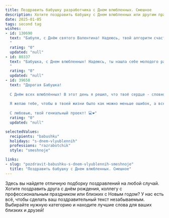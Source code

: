 ```yaml
---
title: Поздравить бабушку разработчика с Днем влюбленных. Смешное
description: Хотите поздравить бабушку с Днем влюбленных или другим праздником? Наш ИИ создаст незабываемое поздравление, а вы обязательно выделитесь среди других.  
date: 2025-01-05
tags: second tag
wishes:
- id: 130690
  text: "Бабуля, с Днём святого Валентина! Надеюсь, твой алгоритм счастья работает без багов и выдает только позитивные результаты. Пусть твой сердечный код будет полон любви и радости, а  \"система\"  работает без перебоев ещё долгие-долгие годы!  Запускай программу \"Радость жизни\" на максимальной мощности! 😉
  "
  rating: "0"
  updated: "null"
- id: 80337
  text: "Бабушка, с Днем влюбленных! Надеюсь, ты нашла себе молодого разработчика с крутым кодом, который пишет тебе любовные письма на ассемблере. 😜 💖
  "
  rating: "0"
  updated: "null"
- id: 39658
  text: "Дорогая Бабушка!
  
  С Днём всех влюблённых! В этот день я решил, что твоё сердце - словно код: его легко поддерживать, когда знаешь, как им управлять! Ты — мастерский разработчик не только в IT, но и в любви. У тебя всегда получается исправлять баги в настроении и компилировать счастье на нулях заботы!
  
  Я желаю тебе, чтобы в твоей жизни было как можно меньше ошибок, а все \"узкие места\" исчезли, словно ненужные строчки кода! Пусть каждый день будет полон \"функций\" радости и \"модули\" смеха!
  
  С любовью, твой гениальный проект! 💻❤️"
  rating: "0"
  updated: "null"

selectedValues:
  recipients: "babushku"
  holidays: "s-dnem-vlyublennih"
  professions: "razrabotchik"
  style: "smeshnoje"

links:
- slug: "pozdravit-babushku-s-dnem-vlyublennih-smeshnoje"
  title: "Поздравить бабушку с Днем влюбленных. Смешное"
---
```


Здесь вы найдете отличную подборку поздравлений на любой случай.
Хотите поздравить друга с днём рождения, коллегу с профессиональным праздником или близких с Новым годом? У нас есть всё, чтобы сделать ваш поздравительный текст незабываемым. Выбирайте нужную категорию и находите лучшие слова для ваших близких и друзей!
